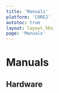 ```yaml
---
title: 'Manuals'
platform: 'CORE2'
autotoc: true
layout: layout.hbs
page: 'Manuals'
---
```


# Manuals #

## Hardware ##
